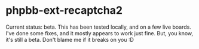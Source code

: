 # phpbb-ext-recaptcha2

Current status: beta. This has been tested locally, and on a few
live boards. I've done some fixes, and it mostly appears to work
just fine. But, you know, it's still a beta. Don't blame me if
it breaks on you :D

